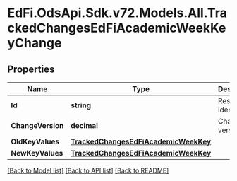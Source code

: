 # EdFi.OdsApi.Sdk.v72.Models.All.TrackedChangesEdFiAcademicWeekKeyChange

## Properties

Name | Type | Description | Notes
------------ | ------------- | ------------- | -------------
**Id** | **string** | Resource identifier | [optional] 
**ChangeVersion** | **decimal** | Change version | [optional] 
**OldKeyValues** | [**TrackedChangesEdFiAcademicWeekKey**](TrackedChangesEdFiAcademicWeekKey.md) |  | [optional] 
**NewKeyValues** | [**TrackedChangesEdFiAcademicWeekKey**](TrackedChangesEdFiAcademicWeekKey.md) |  | [optional] 

[[Back to Model list]](../README.md#documentation-for-models) [[Back to API list]](../README.md#documentation-for-api-endpoints) [[Back to README]](../README.md)

